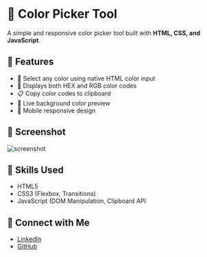 # 🎨 Color Picker Tool

A simple and responsive color picker tool built with **HTML, CSS, and JavaScript**.

## 🚀 Features

- 🎯 Select any color using native HTML color input
- 🌈 Displays both HEX and RGB color codes
- 📋 Copy color codes to clipboard
- 🔁 Live background color preview
- 📱 Mobile responsive design

## 📸 Screenshot

![screenshot](images/screenshot.png)

## 🧠 Skills Used

- HTML5
- CSS3 (Flexbox, Transitions)
- JavaScript (DOM Manipulation, Clipboard API

  
## 🤝 Connect with Me

- [LinkedIn](https://www.linkedin.com/in/pritamlendale)
- [GitHub](https://github.com/pritamlendale)
